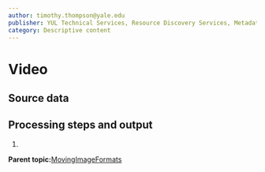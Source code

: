 ```yaml
---
author: timothy.thompson@yale.edu
publisher: YUL Technical Services, Resource Discovery Services, Metadata Services Unit
category: Descriptive content
---
```


# Video

## Source data

## Processing steps and output

1.  
**Parent topic:**[MovingImageFormats](../../concepts/supertypes/movingimageformats.md)

